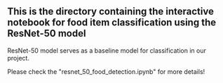 ## This is the directory containing the interactive notebook for food item classification using the ResNet-50 model ##

ResNet-50 model serves as a baseline model for classification in our project.

Please check the "resnet_50_food_detection.ipynb" for more details!

